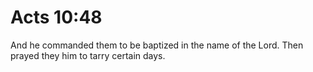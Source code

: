# Acts 10:48

And he commanded them to be baptized in the name of the Lord. Then prayed they him to tarry certain days.